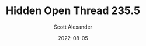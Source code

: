 ---
layout: podcast
title: "Hidden Open Thread 235.5"
author: Scott Alexander
description: https://astralcodexten.substack.com/p/hidden-open-thread-2355
date: 2022-08-05
length: 35436
duration: 9
guid: hidden-open-thread-2355
---